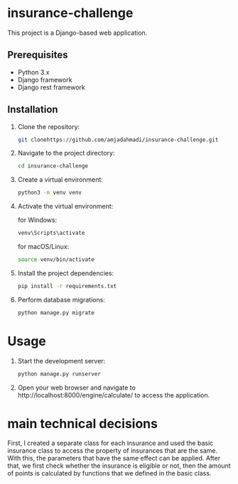 # insurance-challenge



This project is a Django-based web application.

## Prerequisites

- Python 3.x
- Django framework
- Django rest framework

## Installation

1. Clone the repository:

   ```bash
   git clonehttps://github.com/amjadahmadi/insurance-challenge.git
   ```
2. Navigate to the project directory: 
   ```bash
   cd insurance-challenge
   ```
3. Create a virtual environment:
   ```bash
   python3 -m venv venv
   ```
4. Activate the virtual environment:

    for Windows:
   ```bash
   venv\Scripts\activate
   ```
    for macOS/Linux:
   ```bash
   source venv/bin/activate
   ```
5. Install the project dependencies:
   ```bash
   pip install -r requirements.txt
   ```
6. Perform database migrations:  
   ```bash
   python manage.py migrate
   ```
# Usage

1. Start the development server:
   ```bash
   python manage.py runserver
   ```
   

2. Open your web browser and navigate to http://localhost:8000/engine/calculate/ to access the application.

# main technical decisions 
First, I created a separate class for each insurance and used the basic insurance class to access the property of insurances that are the same. With this, the parameters that have the same effect can be applied.
After that, we first check whether the insurance is eligible or not, then the amount of points is calculated by functions that we defined in the basic class.
